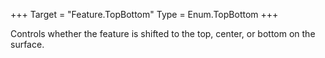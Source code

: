+++
Target = "Feature.TopBottom"
Type = Enum.TopBottom
+++

Controls whether the feature is shifted to the top, center, or bottom on the surface.